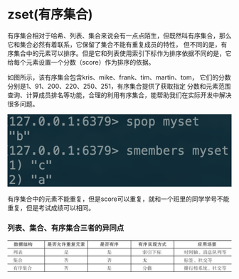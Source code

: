 # zset\(有序集合\)

有序集合相对于哈希、列表、集合来说会有一点点陌生，但既然叫有序集合，那么它和集合必然有着联系，它保留了集合不能有重复成员的特性， 但不同的是，有序集合中的元素可以排序。但是它和列表使用索引下标作为排序依据不同的是，它给每个元素设置一个分数（score）作为排序的依据。

如图所示，该有序集合包含kris、mike、frank、tim、martin、tom， 它们的分数分别是1、91、200、220、250、251，有序集合提供了获取指定 分数和元素范围查询、计算成员排名等功能，合理的利用有序集合，能帮助我们在实际开发中解决很多问题。

![](../../.gitbook/assets/image%20%2833%29.png)

有序集合中的元素不能重复，但是score可以重复，就和一个班里的同学学号不能重复，但是考试成绩可以相同。

### 列表、集合、有序集合三者的异同点

![](../../.gitbook/assets/image%20%2811%29.png)

